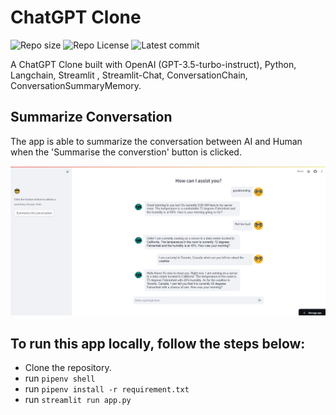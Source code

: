 # ChatGPT Clone

![Repo size](https://img.shields.io/github/repo-size/Mar-Issah/chatgpt_clone)
![Repo License](https://img.shields.io/github/license/Mar-Issah/chatgpt_clone.svg)
![Latest commit](https://img.shields.io/github/last-commit/Mar-Issah/chatgpt_clone/master?style=round-square)

A ChatGPT Clone built with OpenAI (GPT-3.5-turbo-instruct), Python, Langchain, Streamlit , Streamlit-Chat, ConversationChain, ConversationSummaryMemory.

## Summarize Conversation
The app is able to summarize the conversation between AI and Human when the 'Summarise the converstion' button is clicked.

![App](app.png)

## To run this app locally, follow the steps below:

- Clone the repository.
- run `pipenv shell`
- run `pipenv install -r requirement.txt`
- run `streamlit run app.py`
